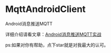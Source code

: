 # MqttAndroidClient
Android消息推送MQTT

详细介绍请看文章：[Android消息推送MQTT实战](https://www.jianshu.com/p/296e6c6132e4)

ps:如果对你有帮助，点下star就是对我最大的认可。
